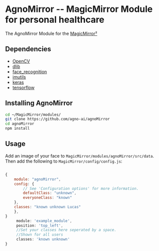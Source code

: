# AgnoMirror -- MagicMirror Module for personal healthcare

The AgnoMirror Module for the [MagicMirror²](https://magicmirror.builders/)

## Dependencies

* [OpenCV](https://pypi.org/project/opencv-python/)
* [dlib](http://dlib.net/)
* [face_recognition](https://pypi.org/project/face_recognition/)
* [imutils](https://pypi.org/project/imutils/)
* [keras](https://pypi.org/project/Keras/)
* [tensorflow](https://pypi.org/project/tensorflow/)


## Installing AgnoMirror
```bash
cd ~/MagicMirror/modules/
git clone https://github.com/agno-ai/agnoMirror
cd agnoMirror
npm install
```

## Usage
Add an image of your face to `MagicMirror/modules/agnoMirror/src/data`.
Then add the following to `MagicMirror/config/config.js`:
```javascript

{
    module: "agnoMirror",
    config: {
        // See 'Configuration options' for more information.
        defaultClass: "unknown",
        everyoneClass: "known"
    },
    classes: "known unknown Lucas"
    },
}
     module: 'example_module',
     position: 'top_left',
     //Set your classes here seperated by a space.
     //Shown for all users
     classes: 'known unknown'
}
```
